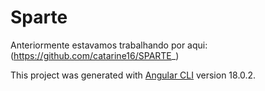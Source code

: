 # Sparte
Anteriormente estavamos trabalhando por aqui: (https://github.com/catarine16/SPARTE_)


This project was generated with [Angular CLI](https://github.com/angular/angular-cli) version 18.0.2.
